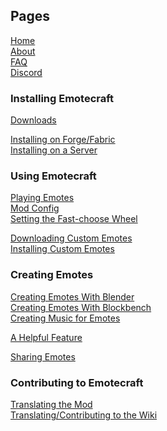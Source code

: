 ## Pages

[Home](./home)\
[About](./about)\
[FAQ](./faq)\
[Discord](https://discord.com/invite/38e348fxVS)

### Installing Emotecraft

[Downloads](./downloads)

[Installing on Forge/Fabric](./install-client)\
[Installing on a Server](./install-server)

### Using Emotecraft

[Playing Emotes](./playing-emotes)\
[Mod Config](./mod-config)\
[Setting the Fast-choose Wheel](./setting-fast-choose-wheel)

[Downloading Custom Emotes](./download-emotes)\
[Installing Custom Emotes](./install-emotes)

### Creating Emotes

[Creating Emotes With Blender](./creating-emotes-blender)\
[Creating Emotes With Blockbench](./creating-emotes-blockbench)\
[Creating Music for Emotes](./creating-music)

[A Helpful Feature](./a-helpful-feature)

[Sharing Emotes](./sharing-emotes)

### Contributing to Emotecraft

[Translating the Mod](./translating-mod)\
[Translating/Contributing to the Wiki](./translating-wiki)
